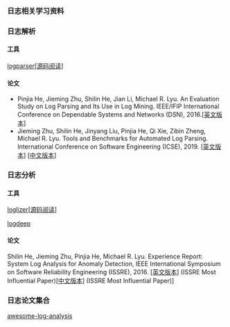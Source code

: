 ### 日志相关学习资料

### 日志解析

#### 工具
[logparser](https://github.com/logpai/logparser)[[源码阅读](https://github.com/loganalysis/relatedData/issues/1)]
#### 论文
- Pinjia He, Jieming Zhu, Shilin He, Jian Li, Michael R. Lyu. An Evaluation Study on Log Parsing and Its Use in Log Mining. IEEE/IFIP International Conference on Dependable Systems and Networks (DSN), 2016.[[英文版本](http://jmzhu.logpai.com/pub/pjhe_dsn2016.pdf)]
- Jieming Zhu, Shilin He, Jinyang Liu, Pinjia He, Qi Xie, Zibin Zheng, Michael R. Lyu. Tools and Benchmarks for Automated Log Parsing. International Conference on Software Engineering (ICSE), 2019. [[英文版本](https://arxiv.org/pdf/1811.03509.pdf)] [[中文版本](https://blog.csdn.net/ARPOSPF/article/details/98795806)]

### 日志分析
#### 工具
[loglizer](https://github.com/logpai/loglizer)[[源码阅读](https://github.com/loganalysis/relatedData/issues/2)]

[logdeep](https://github.com/donglee-afar/logdeep)
#### 论文
Shilin He, Jieming Zhu, Pinjia He, Michael R. Lyu. Experience Report: System Log Analysis for Anomaly Detection, IEEE International Symposium on Software Reliability Engineering (ISSRE), 2016. [[英文版本](http://jmzhu.logpai.com/pub/slhe_issre2016.pdf)] (ISSRE Most Influential Paper)[[中文版本](https://github.com/AmateurEvents/article/issues/2)] (ISSRE Most Influential Paper)]

### 日志论文集合

[awesome-log-analysis](https://github.com/logpai/awesome-log-analysis)

